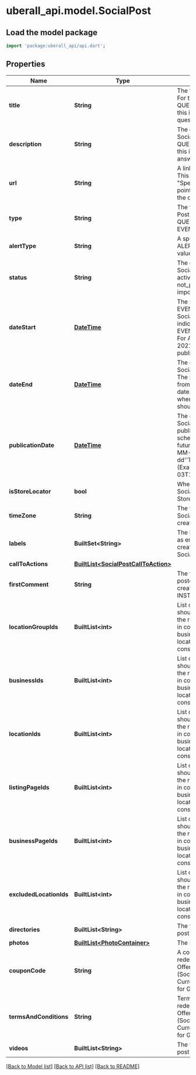 # uberall_api.model.SocialPost

## Load the model package
```dart
import 'package:uberall_api/api.dart';
```

## Properties
Name | Type | Description | Notes
------------ | ------------- | ------------- | -------------
**title** | **String** | The title of the Social Post. For type QUESTION_AND_ANSWER this is going to be the question. | [optional] 
**description** | **String** | The description of the Social Post. For type QUESTION_AND_ANSWER this is going to be the answer. | [optional] 
**url** | **String** | A link for the Social Post. This is mandatory for a \"Special Offer\" and should point to a page concerning the offer. | [optional] 
**type** | **String** | The type of the Social Post. POST, OFFER, QUESTION_AND_ANSWER, EVENT or ALERT. | 
**alertType** | **String** | A special type for Google ALERT posts. Possible values are COVID_19. | [optional] 
**status** | **String** | The current status of the Social Post (scheduled, active, inactive, deleted, not_published, published, impossible) | [optional] 
**dateStart** | [**DateTime**](DateTime.md) | The starting date of EVENT and OFFER type Social Posts. It is used to indicate when an EVENT/OFFER will start. For API versions older than 20210804, it is used as publicationDate.  | [optional] 
**dateEnd** | [**DateTime**](DateTime.md) | The ending date of the Social Post (type=OFFER). The post will be removed from the listings at that date. It also determines when a special offer should end. | [optional] 
**publicationDate** | [**DateTime**](DateTime.md) | The date on which the Social Post will be published. It is used to schedule posts in the future. Format: YYYY-MM-dd''T''HH:mm:ssXXXXX  (Example: 2007-12-03T10:15:30+01:00) | 
**isStoreLocator** | **bool** | When enabled, the SocialPost will be visible in StoreLocator. | [optional] 
**timeZone** | **String** | The timezone in which the Social Post should be created | [optional] 
**labels** | **BuiltSet&lt;String&gt;** | The list of location labels as entered when creating/updating the Social Post. | [optional] 
**callToActions** | [**BuiltList&lt;SocialPostCallToAction&gt;**](SocialPostCallToAction.md) |  | [optional] 
**firstComment** | **String** | The first comment to be posted after a post creation. Only available for INSTAGRAM | [optional] 
**locationGroupIds** | **BuiltList&lt;int&gt;** | List of locationIds that should be excluded from the request. Can be used in combination with businessId when some locations should not be considered. | [optional] 
**businessIds** | **BuiltList&lt;int&gt;** | List of locationIds that should be excluded from the request. Can be used in combination with businessId when some locations should not be considered. | [optional] 
**locationIds** | **BuiltList&lt;int&gt;** | List of locationIds that should be excluded from the request. Can be used in combination with businessId when some locations should not be considered. | [optional] 
**listingPageIds** | **BuiltList&lt;int&gt;** | List of locationIds that should be excluded from the request. Can be used in combination with businessId when some locations should not be considered. | [optional] 
**businessPageIds** | **BuiltList&lt;int&gt;** | List of locationIds that should be excluded from the request. Can be used in combination with businessId when some locations should not be considered. | [optional] 
**excludedLocationIds** | **BuiltList&lt;int&gt;** | List of locationIds that should be excluded from the request. Can be used in combination with businessId when some locations should not be considered. | [optional] 
**directories** | **BuiltList&lt;String&gt;** | The video of the social post (can only be one) | 
**photos** | [**BuiltList&lt;PhotoContainer&gt;**](PhotoContainer.md) | The social post''s photos | [optional] 
**couponCode** | **String** | A couponCode for redeeming a \"Special Offer\" (SocialPost.type=OFFER). Currently only supported for Google Posts. | [optional] 
**termsAndConditions** | **String** | Terms and Conditions for redeeming a \"Special Offer\" (SocialPost.type=OFFER). Currently only supported for Google Posts. | [optional] 
**videos** | **BuiltList&lt;String&gt;** | The video of the social post (can only be one) | [optional] 

[[Back to Model list]](../README.md#documentation-for-models) [[Back to API list]](../README.md#documentation-for-api-endpoints) [[Back to README]](../README.md)


